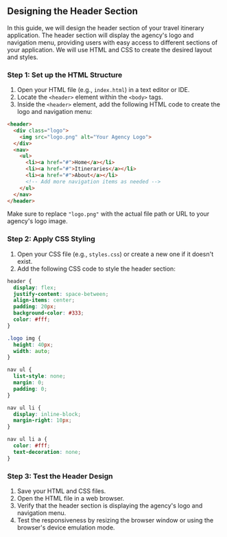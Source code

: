## Designing the Header Section

In this guide, we will design the header section of your travel itinerary application. The header section will display the agency's logo and navigation menu, providing users with easy access to different sections of your application. We will use HTML and CSS to create the desired layout and styles.

### Step 1: Set up the HTML Structure

1. Open your HTML file (e.g., `index.html`) in a text editor or IDE.
2. Locate the `<header>` element within the `<body>` tags.
3. Inside the `<header>` element, add the following HTML code to create the logo and navigation menu:

```html
<header>
  <div class="logo">
    <img src="logo.png" alt="Your Agency Logo">
  </div>
  <nav>
    <ul>
      <li><a href="#">Home</a></li>
      <li><a href="#">Itineraries</a></li>
      <li><a href="#">About</a></li>
      <!-- Add more navigation items as needed -->
    </ul>
  </nav>
</header>
```

Make sure to replace `"logo.png"` with the actual file path or URL to your agency's logo image.

### Step 2: Apply CSS Styling

1. Open your CSS file (e.g., `styles.css`) or create a new one if it doesn't exist.
2. Add the following CSS code to style the header section:

```css
header {
  display: flex;
  justify-content: space-between;
  align-items: center;
  padding: 20px;
  background-color: #333;
  color: #fff;
}

.logo img {
  height: 40px;
  width: auto;
}

nav ul {
  list-style: none;
  margin: 0;
  padding: 0;
}

nav ul li {
  display: inline-block;
  margin-right: 10px;
}

nav ul li a {
  color: #fff;
  text-decoration: none;
}
```

### Step 3: Test the Header Design

1. Save your HTML and CSS files.
2. Open the HTML file in a web browser.
3. Verify that the header section is displaying the agency's logo and navigation menu.
4. Test the responsiveness by resizing the browser window or using the browser's device emulation mode.

